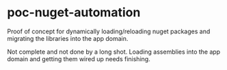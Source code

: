 # poc-nuget-automation
Proof of concept for dynamically loading/reloading nuget packages and migrating the libraries into the app domain.

Not complete and not done by a long shot. Loading assemblies into the app domain and getting them wired up needs finishing.
